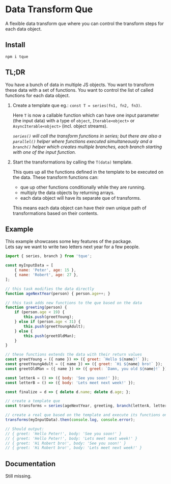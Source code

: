 # Data Transform Que

A flexible data transform que where you can control the transform steps for each data object.

## Install

```shell
npm i tque
```

## TL;DR

You have a bunch of data in multiple JS objects.
You want to transform these data with a set of functions.
You want to control the list of called functions for each data object.

1. Create a template que eg.: `const T = series(fn1, fn2, fn3)`.

   Here `T` is now a callable function which can have one input parameter (the input data) with a type of `object`, `Iterable<object>` or `AsyncIterable<object>` (incl. object streams).

   *`series()` will call the transform functions in series; but there are also a `parallel()` helper where functions executed simultaneously and a `branch()` helper which creates multiple branches, each branch starting with one of the input function.*

2. Start the transformations by calling the `T(data)` template.

   This ques up all the functions defined in the template to be executed on the data.
   These transform functions can:
   - que up other functions conditionally while they are running.
   - multiply the data objects by returning arrays.
   - each data object will have its separate que of transforms.

   This means each data object can have their own unique path of transformations based on their contents.

## Example
This example showcases some key features of the package.\
Lets say we want to write two letters next year for a few people.
```js
import { series, branch } from 'tque';

const myInputData = [
    { name: 'Peter', age: 15 },
    { name: 'Robert', age: 27 },
];

// this task modifies the data directly
function ageNextYear(person) { person.age++; }

// this task adds new functions to the que based on the data
function greeting(person) {
    if (person.age < 19) {
        this.push(greetYoung);
    } else if (person.age < 31) {
        this.push(greetYoungAdult);
    } else {
        this.push(greetOldMan);
    }
}

// these functions extends the data with their return values
const greetYoung = ({ name }) => ({ greet: `Hello ${name}!` });
const greetYoungAdult = ({ name }) => ({ greet: `Hi ${name} bro!` });
const greetOldMan = ({ name }) => ({ greet: `Damn, you old ${name}!` });

const letterA = () => ({ body: 'See you soon!' });
const letterB = () => ({ body: 'Lets meet next week!' });

const finalize = d => { delete d.name; delete d.age; };

// create a template que
const transforms = series(ageNextYear, greeting, branch(letterA, letterB), finalize);

// create a real que based on the template and execute its functions on the data
transforms(myInputData).then(console.log, console.error);

// Should output:
// { greet: 'Hello Peter!', body: 'See you soon!' }
// { greet: 'Hello Peter!', body: 'Lets meet next week!' }
// { greet: 'Hi Robert bro!', body: 'See you soon!' }
// { greet: 'Hi Robert bro!', body: 'Lets meet next week!' }

```

## Documentation
Still missing.
